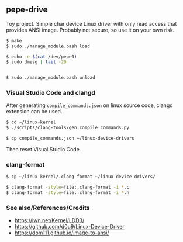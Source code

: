 ## pepe-drive

Toy project. Simple char device Linux driver with only read access that provides ANSI image. Probably not secure, so use it on your own risk.

```bash
$ make
$ sudo ./manage_module.bash load

$ echo -e $(cat /dev/pepe0)
$ sudo dmesg | tail -20


$ sudo ./manage_module.bash unload
```

### Visual Studio Code and clangd

After generating `compile_commands.json` on linux source code, clangd extension can be used.
```bash
$ cd ~/linux-kernel
$ ./scripts/clang-tools/gen_compile_commands.py

$ cp compile_commands.json ~/linux-device-drivers
```

Then reset Visual Studio Code.

### clang-format

```bash
$ cp ~/linux-kernel/.clang-format ~/linux-device-drivers/

$ clang-format -style=file:.clang-format -i *.c
$ clang-format -style=file:.clang-format -i *.h
```

### See also/References/Credits

* https://lwn.net/Kernel/LDD3/
* https://github.com/d0u9/Linux-Device-Driver
* https://dom111.github.io/image-to-ansi/
